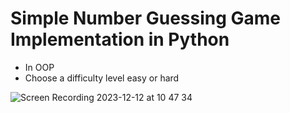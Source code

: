 # Simple Number Guessing Game Implementation in Python

* In OOP
* Choose a difficulty level easy or hard



![Screen Recording 2023-12-12 at 10 47 34](https://github.com/wrecord94/Python-Number-Guessing-Game/assets/153375494/e58c1035-e59d-4011-be6e-a57b1dd99e47)
